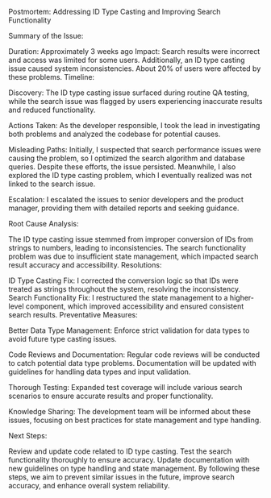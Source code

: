 Postmortem: Addressing ID Type Casting and Improving Search Functionality

Summary of the Issue:

Duration: Approximately 3 weeks ago
Impact: Search results were incorrect and access was limited for some users. Additionally, an ID type casting issue caused system inconsistencies. About 20% of users were affected by these problems.
Timeline:

Discovery: The ID type casting issue surfaced during routine QA testing, while the search issue was flagged by users experiencing inaccurate results and reduced functionality.

Actions Taken: As the developer responsible, I took the lead in investigating both problems and analyzed the codebase for potential causes.

Misleading Paths: Initially, I suspected that search performance issues were causing the problem, so I optimized the search algorithm and database queries. Despite these efforts, the issue persisted. Meanwhile, I also explored the ID type casting problem, which I eventually realized was not linked to the search issue.

Escalation: I escalated the issues to senior developers and the product manager, providing them with detailed reports and seeking guidance.

Root Cause Analysis:

The ID type casting issue stemmed from improper conversion of IDs from strings to numbers, leading to inconsistencies.
The search functionality problem was due to insufficient state management, which impacted search result accuracy and accessibility.
Resolutions:

ID Type Casting Fix: I corrected the conversion logic so that IDs were treated as strings throughout the system, resolving the inconsistency.
Search Functionality Fix: I restructured the state management to a higher-level component, which improved accessibility and ensured consistent search results.
Preventative Measures:

Better Data Type Management: Enforce strict validation for data types to avoid future type casting issues.

Code Reviews and Documentation: Regular code reviews will be conducted to catch potential data type problems. Documentation will be updated with guidelines for handling data types and input validation.

Thorough Testing: Expanded test coverage will include various search scenarios to ensure accurate results and proper functionality.

Knowledge Sharing: The development team will be informed about these issues, focusing on best practices for state management and type handling.

Next Steps:

Review and update code related to ID type casting.
Test the search functionality thoroughly to ensure accuracy.
Update documentation with new guidelines on type handling and state management.
By following these steps, we aim to prevent similar issues in the future, improve search accuracy, and enhance overall system reliability.
